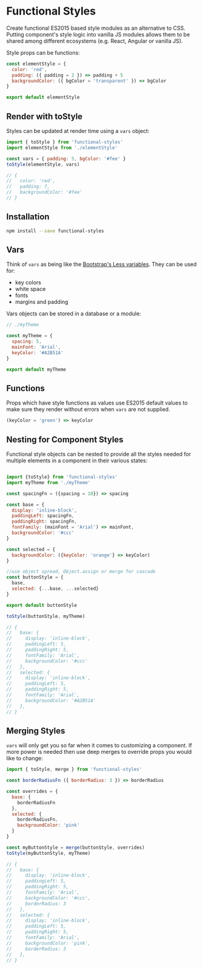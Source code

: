 # Functional Styles

Create functional ES2015 based style modules as an alternative to CSS. Putting component's style logic into vanilla JS modules allows them to be shared among different ecosystems (e.g. React, Angular or vanilla JS).

Style props can be functions:

```javascript
const elementStyle = {
  color: 'red',
  padding: ({ padding = 2 }) => padding + 5
  backgroundColor: ({ bgColor = 'transparent' }) => bgColor
}

export default elementStyle
```

## Render with toStyle

Styles can be updated at render time using a `vars` object: 

```javascript
import { toStyle } from 'functional-styles'
import elementStyle from './elementStyle'

const vars = { padding: 5, bgColor: '#fee' }
toStyle(elementStyle, vars)

// {
//   color: 'red',
//   padding: 7,
//   backgroundColor: '#fee'
// }
```

## Installation

```bash
npm install --save functional-styles
```

## Vars

Think of `vars` as being like the [Bootstrap's Less variables](http://getbootstrap.com/customize/#less-variables). They can be used for:

* key colors
* white space
* fonts
* margins and padding

Vars objects can be stored in a database or a module:

```javascript
// ./myTheme

const myTheme = {
  spacing: 5,
  mainFont: 'Arial',
  keyColor: '#A2B51A'
}

export default myTheme
```

## Functions

Props which have style functions as values use ES2015 default values to make sure they render without errors when `vars` are not supplied.

```javascript
(keyColor = 'green') => keyColor
```

## Nesting for Component Styles

Functional style objects can be nested to provide all the styles needed for multiple elements in a component in their various states:

```javascript

import {toStyle} from 'functional-styles'
import myTheme from './myTheme'

const spacingFn = ({spacing = 10}) => spacing

const base = {
  display: 'inline-block',
  paddingLeft: spacingFn,
  paddingRight: spacingFn,
  fontFamily: (mainFont = 'Arial') => mainFont,
  backgroundColor: '#ccc'
}

const selected = {
  backgroundColor: ({keyColor: 'orange'} => keyColor)
}

//use object spread, Object.assign or merge for cascade
const buttonStyle = {
  base,
  selected: {...base, ...selected}
}

export default buttonStyle

toStyle(buttonStyle, myTheme)

// {
//   base: {
//     display: 'inline-block',
//     paddingLeft: 5,
//     paddingRight: 5,
//     fontFamily: 'Arial',
//     backgroundColor: '#ccc'
//   },
//   selected: {
//     display: 'inline-block',
//     paddingLeft: 5,
//     paddingRight: 5,
//     fontFamily: 'Arial',
//     backgroundColor: '#A2B51A'
//   },
// }
```

## Merging Styles

`vars` will only get you so far when it comes to customizing a component. If more power is needed then use deep merges to override props you would like to change:

```javascript
import { toStyle, merge } from 'functional-styles'

const borderRadiusFn ({ borderRadius: 3 }) => borderRadius

const overrides = {
  base: {
    borderRadiusFn
  },
  selected: {
    borderRadiusFn,
    backgroundColor: 'pink'
  }
}

const myButtonStyle = merge(buttonStyle, overrides)
toStyle(myButtonStyle, myTheme)

// {
//   base: {
//     display: 'inline-block',
//     paddingLeft: 5,
//     paddingRight: 5,
//     fontFamily: 'Arial',
//     backgroundColor: '#ccc',
//     borderRadius: 3
//   },
//   selected: {
//     display: 'inline-block',
//     paddingLeft: 5,
//     paddingRight: 5,
//     fontFamily: 'Arial',
//     backgroundColor: 'pink',
//     borderRadius: 3
//   },
// }
```
